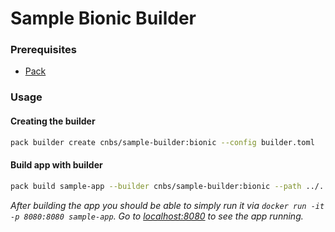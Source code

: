 # Sample Bionic Builder

### Prerequisites
* [Pack](https://buildpacks.io/docs/install-pack/)

### Usage

#### Creating the builder

```bash
pack builder create cnbs/sample-builder:bionic --config builder.toml
```

#### Build app with builder

```bash
pack build sample-app --builder cnbs/sample-builder:bionic --path ../../apps/java-maven/
```

_After building the app you should be able to simply run it via `docker run -it -p 8080:8080 sample-app`.
Go to [localhost:8080](http://localhost:8080) to see the app running._